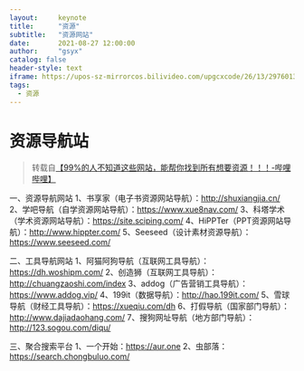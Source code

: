 ```yaml
---
layout:     keynote
title:      "资源"
subtitle:   "资源网站"
date:       2021-08-27 12:00:00
author:     "gsyx"
catalog: false
header-style: text
iframe: https://upos-sz-mirrorcos.bilivideo.com/upgcxcode/26/13/297601326/297601326_nb2-1-16.mp4?e=ig8euxZM2rNcNbRVhwdVhwdlhWdVhwdVhoNvNC8BqJIzNbfq9rVEuxTEnE8L5F6VnEsSTx0vkX8fqJeYTj_lta53NCM=&uipk=5&nbs=1&deadline=1630068695&gen=playurlv2&os=cosbv&oi=1879992868&trid=a8c45510ee604d588da3282ac7d01c14h&platform=html5&upsig=72600a9d8384f9e49bed7291e40d0a09&uparams=e,uipk,nbs,deadline,gen,os,oi,trid,platform&mid=489945833&bvc=vod&nettype=0&logo=80000000
tags:
  - 资源
---
```


# 资源导航站

> 转载自[【99%的人不知道这些网站，能帮你找到所有想要资源！！！-哔哩哔哩】](https://www.bilibili.com/video/BV1TN411d7FL)

一、资源导航网站
1、书享家（电子书资源网站导航）：http://shuxiangjia.cn/
2、学吧导航（自学资源网站导航）：https://www.xue8nav.com/
3、科塔学术（学术资源网站导航）：https://site.sciping.com/
4、HiPPTer（PPT资源网站导航）：http://www.hippter.com/
5、Seeseed（设计素材资源导航）：https://www.seeseed.com/

二、工具导航网站
1、阿猫阿狗导航（互联网工具导航）：https://dh.woshipm.com/
2、创造狮（互联网工具导航）：http://chuangzaoshi.com/index
3、addog（广告营销工具导航）：https://www.addog.vip/
4、199it（数据导航）：http://hao.199it.com/
5、雪球导航（财经工具导航）：https://xueqiu.com/dh
6、打假导航（国家部门导航）：http://www.dajiadaohang.com/
7、搜狗网址导航（地方部门导航）：http://123.sogou.com/diqu/

三、聚合搜索平台
1、一个开始：https://aur.one
2、虫部落：https://search.chongbuluo.com/ ​

